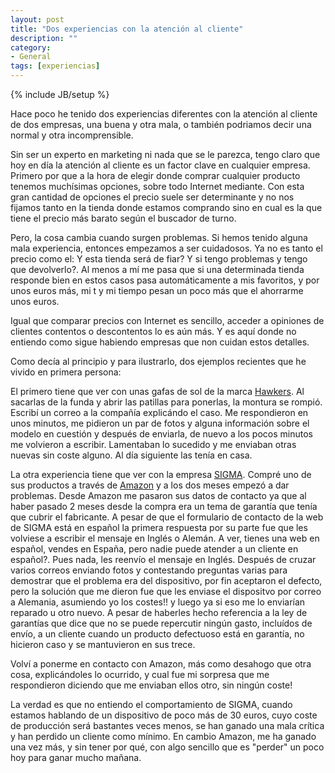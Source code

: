 ```yaml
---
layout: post
title: "Dos experiencias con la atención al cliente"
description: ""
category: 
- General
tags: [experiencias]
---
```

{% include JB/setup %}

Hace poco he tenido dos experiencias diferentes con la atención al cliente de dos empresas, una buena y otra mala, o también podriamos decir una normal y otra incomprensible.

Sin ser un experto en marketing ni nada que se le parezca, tengo claro que hoy en día la atención al cliente es un factor clave en cualquier empresa. Primero por que a la hora de elegir donde comprar cualquier producto tenemos muchísimas opciones, sobre todo Internet mediante. Con esta gran cantidad de opciones el precio suele ser determinante y no nos fijamos tanto en la tienda donde estamos comprando sino en cual es la que tiene el precio más barato según el buscador de turno.

Pero, la cosa cambia cuando surgen problemas. Si hemos tenido alguna mala experiencia, entonces empezamos a ser cuidadosos. Ya no es tanto el precio como el: Y esta tienda será de fiar? Y si tengo problemas y tengo que devolverlo?. Al menos a mí me pasa que si una determinada tienda responde bien en estos casos pasa automáticamente a mis favoritos, y por unos euros más, mi t y mi tiempo pesan un poco más que el ahorrarme unos euros.

Igual que comparar precios con Internet es sencillo, acceder a opiniones de clientes contentos o descontentos lo es aún más. Y es aquí donde no entiendo como sigue habiendo empresas que non cuidan estos detalles.

Como decía al principio y para ilustrarlo, dos ejemplos recientes que he vivido en primera persona:

El primero tiene que ver con unas gafas de sol de la marca [Hawkers](https://www.hawkersco.com/). Al sacarlas de la funda y abrir las patillas para ponerlas, la montura se rompió. Escribí un correo a la compañía explicándo el caso. Me respondieron en unos minutos, me pidieron un par de fotos y alguna información sobre el modelo en cuestión y después de enviarla, de nuevo a los pocos minutos me volvieron a escribir. Lamentaban lo sucedido y me enviaban otras nuevas sin coste alguno. Al día siguiente las tenía en casa.

La otra experiencia tiene que ver con la empresa [SIGMA](http://sigmasport.com/en/). Compré uno de sus productos a través de [Amazon](http://amazon.es) y a los dos meses empezó a dar problemas. Desde Amazon me pasaron sus datos de contacto ya que al haber pasado 2 meses desde la compra era un tema de garantía que tenía que cubrir el fabricante. A pesar de que el formulario de contacto de la web de SIGMA está en español la primera respuesta por su parte fue que les volviese a escribir el mensaje en Inglés o Alemán. A ver, tienes una web en español, vendes en España, pero nadie puede atender a un cliente en español?. Pues nada, les reenvío el mensaje en Inglés. Después de cruzar varios correos enviando fotos y contestando preguntas varias para demostrar que el problema era del dispositivo, por fin aceptaron el defecto, pero la solución que me dieron fue que les enviase el dispositvo por correo a Alemania, asumiendo yo los costes!! y luego ya si eso me lo enviarían reparado u otro nuevo. A pesar de haberles hecho referencia a la ley de garantías que dice que no se puede repercutir ningún gasto, incluídos de envío, a un cliente cuando un producto defectuoso está en garantía, no hicieron caso y se mantuvieron en sus trece.

Volví a ponerme en contacto con Amazon, más como desahogo que otra cosa, explicándoles lo ocurrido, y cual fue mi sorpresa que me respondieron diciendo que me enviaban ellos otro, sin ningún coste!

La verdad es que no entiendo el comportamiento de SIGMA, cuando estamos hablando de un dispositivo de poco más de 30 euros, cuyo coste de producción será bastantes veces menos, se han ganado una mala crítica y han perdido un cliente como mínimo. En cambio Amazon, me ha ganado una vez más, y sin tener por qué, con algo sencillo que es "perder" un poco hoy para ganar mucho mañana.
